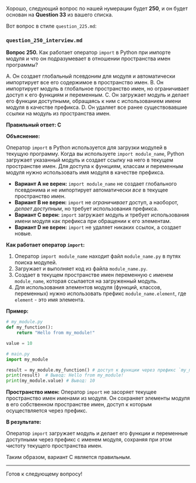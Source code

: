 Хорошо, следующий вопрос по нашей нумерации будет **250**, и он будет основан на **Question 33** из вашего списка.

Вот вопрос в стиле `question_225.md`:

### `question_250_interview.md`

**Вопрос 250.** Как работает оператор `import` в Python при импорте модуля и что он подразумевает в отношении пространства имен программы?

A. Он создает глобальный псевдоним для модуля и автоматически импортирует все его содержимое в пространство имен.
B. Он импортирует модуль в глобальное пространство имен, но ограничивает доступ к его функциям и переменным.
C. Он загружает модуль и делает его функции доступными, обращаясь к ним с использованием имени модуля в качестве префикса.
D. Он удаляет все ранее существовавшие ссылки на модуль из пространства имен.

**Правильный ответ: C**

**Объяснение:**

Оператор `import` в Python используется для загрузки модулей в текущую программу. Когда вы используете `import module_name`, Python загружает указанный модуль и создает ссылку на него в текущем пространстве имен. Для доступа к функциям, классам и переменным модуля нужно использовать имя модуля в качестве префикса.

*   **Вариант A не верен:** `import module_name` не создает глобального псевдонима и не импортирует автоматически *все* в текущее пространство имен.
*   **Вариант B не верен:**  `import` не *ограничивает* доступ, а наоборот, *делает доступным*, но требует использования префикса.
*   **Вариант C верен:** `import` загружает модуль и требует использования имени модуля как префикса при обращении к его элементам.
*   **Вариант D не верен:** `import` не удаляет никаких ссылок, а создает новые.

**Как работает оператор `import`:**

1.  Оператор `import module_name` находит файл `module_name.py` в путях поиска модулей.
2.  Загружает и выполняет код из файла `module_name.py`.
3.  Создает в текущем пространстве имен переменную с именем `module_name`, которая ссылается на загруженный модуль.
4.  Для использования элементов модуля (функций, классов, переменных) нужно использовать префикс `module_name.element`, где `element` - это имя элемента.

**Пример:**

```python
# my_module.py
def my_function():
    return "Hello from my_module!"

value = 10

# main.py
import my_module

result = my_module.my_function() # доступ к функции через префикс `my_module`
print(result)  # Вывод: Hello from my_module!
print(my_module.value) # Вывод: 10
```
**Пространство имен:**
Оператор `import` не засоряет текущее пространство имен именами из модуля. Он сохраняет элементы модуля в его собственном пространстве имен, доступ к которым осуществляется через префикс.

**В результате:**

Оператор `import` загружает модуль и делает его функции и переменные доступными через префикс с именем модуля, сохраняя при этом чистоту текущего пространства имен.

Таким образом, вариант C является правильным.

---

Готов к следующему вопросу!
